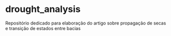 # drought_analysis
Repositório dedicado para elaboração do artigo sobre propagação de secas e transição de estados entre bacias
